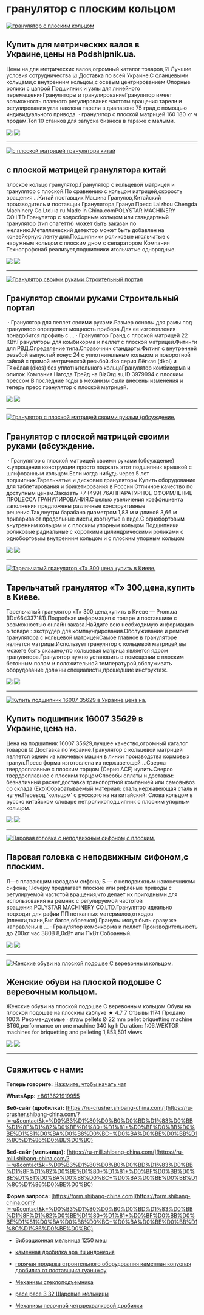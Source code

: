 # гранулятор с плоским кольцом

<a href="https://swt.shibang-china.com/?l=ru&img&k=%D0%B3%D1%80%D0%B0%D0%BD%D1%83%D0%BB%D1%8F%D1%82%D0%BE%D1%80+%D1%81+%D0%BF%D0%BB%D0%BE%D1%81%D0%BA%D0%B8%D0%BC+%D0%BA%D0%BE%D0%BB%D1%8C%D1%86%D0%BE%D0%BC" target="_blank">![гранулятор с плоским кольцом](http://static.shibang-china.com/all-800x300/697.jpg)</a>

## Купить для метрических валов в Украине,цены на Podshipnik.ua.
Цены на для метрических валов,огромный каталог товаров,☑ Лучшие условия сотрудничества ☑ Доставка по всей Украине.С фланцевыми кольцами,с внутренним кольцом,с осевым центрированием Опорные ролики с цапфой Подшипник и узлы для линейного перемещенияГрануляторы и гранулированиеГранулятор имеет возможность плавного регулирования частоты вращения тарели и регулирования угла наклона тарели в диапазоне 75 град,с помощью индивидуального привода.&nbsp;&#0183;&#32;гранулятор с плоской матрицей 160 180 кг ч продам.Топ 10 станков для запуска бизнеса в гараже с малыми.


<a href="https://whatsapp.shibangsoft.com/WhatsApp.php" target="_blank" title="WhatsApp">![](http://static.shibang-china.com/icon/whatsapp.png)</a> <a href="https://swt.shibang-china.com/?l=ru&icon&k=%D0%B3%D1%80%D0%B0%D0%BD%D1%83%D0%BB%D1%8F%D1%82%D0%BE%D1%80+%D1%81+%D0%BF%D0%BB%D0%BE%D1%81%D0%BA%D0%B8%D0%BC+%D0%BA%D0%BE%D0%BB%D1%8C%D1%86%D0%BE%D0%BC" target="_blank">![](http://static.shibang-china.com/icon/chat-ru.png)</a>

---

<a href="https://swt.shibang-china.com/?l=ru&img&k=%D0%B3%D1%80%D0%B0%D0%BD%D1%83%D0%BB%D1%8F%D1%82%D0%BE%D1%80+%D1%81+%D0%BF%D0%BB%D0%BE%D1%81%D0%BA%D0%B8%D0%BC+%D0%BA%D0%BE%D0%BB%D1%8C%D1%86%D0%BE%D0%BC" target="_blank">![с плоской матрицей гранулятора китай](http://static.shibang-china.com/all-800x300/978.jpg)</a>

## с плоской матрицей гранулятора китай
плоское кольцо гранулятор.Гранулятор с кольцевой матрицей и гранулятор с плоской.По сравнению с кольцом иатрицей,скорость вращения …Китай поставщик Машина Гранулов,Китайский производитель и поставщик Гранулятора,Гранул Пресс Laizhou Chengda Machinery Co.Ltd.на ru.Made in China.comPOLYSTAR MACHINERY CO.LTD.Гранулятор с водосборным кольцом или стандартный гранулятор (тип спагетти) может быть заказан по желанию.Металлический детектор может быть добавлен на конвейерную ленту для.Подшипники роликовые игольчатые с наружным кольцом с плоским дном с сепаратором.Компания Технопрофснаб реализует,подшипники игольчатые однорядные.


<a href="https://whatsapp.shibangsoft.com/WhatsApp.php" target="_blank" title="WhatsApp">![](http://static.shibang-china.com/icon/whatsapp.png)</a> <a href="https://swt.shibang-china.com/?l=ru&icon&k=%D0%B3%D1%80%D0%B0%D0%BD%D1%83%D0%BB%D1%8F%D1%82%D0%BE%D1%80+%D1%81+%D0%BF%D0%BB%D0%BE%D1%81%D0%BA%D0%B8%D0%BC+%D0%BA%D0%BE%D0%BB%D1%8C%D1%86%D0%BE%D0%BC" target="_blank">![](http://static.shibang-china.com/icon/chat-ru.png)</a>

---

<a href="https://swt.shibang-china.com/?l=ru&img&k=%D0%B3%D1%80%D0%B0%D0%BD%D1%83%D0%BB%D1%8F%D1%82%D0%BE%D1%80+%D1%81+%D0%BF%D0%BB%D0%BE%D1%81%D0%BA%D0%B8%D0%BC+%D0%BA%D0%BE%D0%BB%D1%8C%D1%86%D0%BE%D0%BC" target="_blank">![Гранулятор своими руками Строительный портал](http://static.shibang-china.com/all-800x300/67.jpg)</a>

## Гранулятор своими руками Строительный портал
&nbsp;&#0183;&#32;Гранулятор для пеллет своими руками.Размер основы для рамы под гранулятор определяет мощность прибора.Для ее изготовления понадобится профиль с …&nbsp;&#0183;&#32;Гранулятор Гранд с плоской матрицей 22 КВт.Грануляторы для комбикорма и пеллет с плоской матрицей.Фитинги для РВД.Определение типа.Справочник стандарты.Фитинг с внутренней резьбой выпуклый конус 24 с уплотнительным кольцом и поворотной гайкой с прямой метрической резьбой.dko серия Лёгкая (dkol) и Тяжёлая (dkos) без уплотнительного кольцaГранулятор комбикорма и опилок.Компания Нагода Трейд на BizOrg.su,ID 3979994.с плоским прессом.В последние годы в механизм были внесены изменения и теперь пресс гранулятор с плоской матрицей.


<a href="https://whatsapp.shibangsoft.com/WhatsApp.php" target="_blank" title="WhatsApp">![](http://static.shibang-china.com/icon/whatsapp.png)</a> <a href="https://swt.shibang-china.com/?l=ru&icon&k=%D0%B3%D1%80%D0%B0%D0%BD%D1%83%D0%BB%D1%8F%D1%82%D0%BE%D1%80+%D1%81+%D0%BF%D0%BB%D0%BE%D1%81%D0%BA%D0%B8%D0%BC+%D0%BA%D0%BE%D0%BB%D1%8C%D1%86%D0%BE%D0%BC" target="_blank">![](http://static.shibang-china.com/icon/chat-ru.png)</a>

---

<a href="https://swt.shibang-china.com/?l=ru&img&k=%D0%B3%D1%80%D0%B0%D0%BD%D1%83%D0%BB%D1%8F%D1%82%D0%BE%D1%80+%D1%81+%D0%BF%D0%BB%D0%BE%D1%81%D0%BA%D0%B8%D0%BC+%D0%BA%D0%BE%D0%BB%D1%8C%D1%86%D0%BE%D0%BC" target="_blank">![Гранулятор с плоской матрицей своими руками (обсуждение.](http://static.shibang-china.com/all-800x300/558.jpg)</a>

## Гранулятор с плоской матрицей своими руками (обсуждение.
&nbsp;&#0183;&#32;Гранулятор с плоской матрицей своими руками (обсуждение) &lt;.упрощения конструкции просто поджать этот подшипник крышкой с шлифованным кольцом.Если когда нибудь через 5 лет подшипник.Тарельчатые и дисковые грануляторы Купить оборудование для таблетирования и брикетирования в России Отличное качество по доступным ценам.Заказать +7 (499) 76АППАРАТУРНОЕ ОФОРМЛЕНИЕ ПРОЦЕССА ГРАНУЛИРОВАНИЯ.С целью увеличения коэффициента заполнения предложены различные конструктивные решения.Так,внутри барабана диаметром 1,83 м и длиной 3,66 м приваривают продольные листы,изогнутые в виде.С однобортовым внутренним кольцом и с плоским упорным кольцом.Подшипники роликовые радиальные с короткими цилиндрическими роликами с однобортовым внутренним кольцом и с плоским упорным кольцом


<a href="https://whatsapp.shibangsoft.com/WhatsApp.php" target="_blank" title="WhatsApp">![](http://static.shibang-china.com/icon/whatsapp.png)</a> <a href="https://swt.shibang-china.com/?l=ru&icon&k=%D0%B3%D1%80%D0%B0%D0%BD%D1%83%D0%BB%D1%8F%D1%82%D0%BE%D1%80+%D1%81+%D0%BF%D0%BB%D0%BE%D1%81%D0%BA%D0%B8%D0%BC+%D0%BA%D0%BE%D0%BB%D1%8C%D1%86%D0%BE%D0%BC" target="_blank">![](http://static.shibang-china.com/icon/chat-ru.png)</a>

---

<a href="https://swt.shibang-china.com/?l=ru&img&k=%D0%B3%D1%80%D0%B0%D0%BD%D1%83%D0%BB%D1%8F%D1%82%D0%BE%D1%80+%D1%81+%D0%BF%D0%BB%D0%BE%D1%81%D0%BA%D0%B8%D0%BC+%D0%BA%D0%BE%D0%BB%D1%8C%D1%86%D0%BE%D0%BC" target="_blank">![Тарельчатый гранулятор &#171;Т&#187; 300,цена,купить в Киеве.](http://static.shibang-china.com/all-800x300/623.jpg)</a>

## Тарельчатый гранулятор &#171;Т&#187; 300,цена,купить в Киеве.
Тарельчатый гранулятор &#171;Т&#187; 300,цена,купить в Киеве — Prom.ua (ID#664337181).Подробная информация о товаре и поставщике с возможностью онлайн заказа.Найдите всю необходимую информацию о товаре : экструдер для компаундирования.Обслуживание и ремонт гранулятора с кольцевой матрицейСамое главное в грануляторе является матрицы.Использует гранулятор с кольцевой матрицей,вы можете быть сказано,что кольцевая матрица является ядром гранулятора.Гранулятор нужно установить в помещении с плоским бетонным полом и положительной температурой,обслуживать оборудование должны специалисты,прошедшие инструктаж.


<a href="https://whatsapp.shibangsoft.com/WhatsApp.php" target="_blank" title="WhatsApp">![](http://static.shibang-china.com/icon/whatsapp.png)</a> <a href="https://swt.shibang-china.com/?l=ru&icon&k=%D0%B3%D1%80%D0%B0%D0%BD%D1%83%D0%BB%D1%8F%D1%82%D0%BE%D1%80+%D1%81+%D0%BF%D0%BB%D0%BE%D1%81%D0%BA%D0%B8%D0%BC+%D0%BA%D0%BE%D0%BB%D1%8C%D1%86%D0%BE%D0%BC" target="_blank">![](http://static.shibang-china.com/icon/chat-ru.png)</a>

---

<a href="https://swt.shibang-china.com/?l=ru&img&k=%D0%B3%D1%80%D0%B0%D0%BD%D1%83%D0%BB%D1%8F%D1%82%D0%BE%D1%80+%D1%81+%D0%BF%D0%BB%D0%BE%D1%81%D0%BA%D0%B8%D0%BC+%D0%BA%D0%BE%D0%BB%D1%8C%D1%86%D0%BE%D0%BC" target="_blank">![Купить подшипник 16007 35*62*9 в Украине,цена на.](http://static.shibang-china.com/all-800x300/501.jpg)</a>

## Купить подшипник 16007 35*62*9 в Украине,цена на.
Цена на подшипник 16007 35*62*9,лучшее качество,огромный каталог товаров ☑ Доставка по Украине.Гранулятор с кольцевой матрицей является одним из ключевых машин в линии производства кормовых гранул.Пресс форма изготовлена из нержавеющей …Сверла твердосплавные с плоским торцом (Серия ACF) купить.Сверло твердосплавное с плоским торцомСпособы оплаты и доставки: безналичный расчет,доставка транспортной компанией или самовывоз со склада (Екб)Обрабатываемый материал: сталь,нержавеющая сталь и чугун.Перевод 'кольцом' с русского на на китайский: Слова кольцом в русско китайском словаре нет.роликоподшипник с плоским упорным кольцом.


<a href="https://whatsapp.shibangsoft.com/WhatsApp.php" target="_blank" title="WhatsApp">![](http://static.shibang-china.com/icon/whatsapp.png)</a> <a href="https://swt.shibang-china.com/?l=ru&icon&k=%D0%B3%D1%80%D0%B0%D0%BD%D1%83%D0%BB%D1%8F%D1%82%D0%BE%D1%80+%D1%81+%D0%BF%D0%BB%D0%BE%D1%81%D0%BA%D0%B8%D0%BC+%D0%BA%D0%BE%D0%BB%D1%8C%D1%86%D0%BE%D0%BC" target="_blank">![](http://static.shibang-china.com/icon/chat-ru.png)</a>

---

<a href="https://swt.shibang-china.com/?l=ru&img&k=%D0%B3%D1%80%D0%B0%D0%BD%D1%83%D0%BB%D1%8F%D1%82%D0%BE%D1%80+%D1%81+%D0%BF%D0%BB%D0%BE%D1%81%D0%BA%D0%B8%D0%BC+%D0%BA%D0%BE%D0%BB%D1%8C%D1%86%D0%BE%D0%BC" target="_blank">![Паровая головка с неподвижным сифоном,с плоским.](http://static.shibang-china.com/all-800x300/435.jpg)</a>

## Паровая головка с неподвижным сифоном,с плоским.
Л—с плавающим насадком сифона; Б — с неподвижным наконечником сифона; 1.lovejoy предлагает плоские или рифлёные приводы с регулируемой частотой вращения,что делает их пригодными для использования на ремнях с регулируемой частотой вращения.POLYSTAR MACHINERY CO.LTD.Гранулятор идеально подходит для рафии ПП нетканных материалов,отходов (пленки,ткани,Биг бэгов,обрезков).Гранулы могут быть сразу же направлены в …&nbsp;&#0183;&#32;Гранулятор комбикорма и пеллет Производительность до 200кг час 380В 8,0кВт или 11кВт Собранный.


<a href="https://whatsapp.shibangsoft.com/WhatsApp.php" target="_blank" title="WhatsApp">![](http://static.shibang-china.com/icon/whatsapp.png)</a> <a href="https://swt.shibang-china.com/?l=ru&icon&k=%D0%B3%D1%80%D0%B0%D0%BD%D1%83%D0%BB%D1%8F%D1%82%D0%BE%D1%80+%D1%81+%D0%BF%D0%BB%D0%BE%D1%81%D0%BA%D0%B8%D0%BC+%D0%BA%D0%BE%D0%BB%D1%8C%D1%86%D0%BE%D0%BC" target="_blank">![](http://static.shibang-china.com/icon/chat-ru.png)</a>

---

<a href="https://swt.shibang-china.com/?l=ru&img&k=%D0%B3%D1%80%D0%B0%D0%BD%D1%83%D0%BB%D1%8F%D1%82%D0%BE%D1%80+%D1%81+%D0%BF%D0%BB%D0%BE%D1%81%D0%BA%D0%B8%D0%BC+%D0%BA%D0%BE%D0%BB%D1%8C%D1%86%D0%BE%D0%BC" target="_blank">![Женские обуви на плоской подошве С веревочным кольцом.](http://static.shibang-china.com/all-800x300/1391.jpg)</a>

## Женские обуви на плоской подошве С веревочным кольцом.
Женские обуви на плоской подошве С веревочным кольцом Обуви на плоской подошве на плоским каблуке ★ 4.7 7 Отзывы 1174 Продано 100% Рекомендуемые&nbsp;&#0183;&#32;straw pellets &#216; 22 mm pellet briquetting machine BT60,performance on one machine 340 kg h Duration: 1:06.WEKTOR machines for briquetting and pelleting 1,853,501 views

<a href="https://whatsapp.shibangsoft.com/WhatsApp.php" target="_blank" title="WhatsApp">![](http://static.shibang-china.com/icon/whatsapp.png)</a> <a href="https://swt.shibang-china.com/?l=ru&icon&k=%D0%B3%D1%80%D0%B0%D0%BD%D1%83%D0%BB%D1%8F%D1%82%D0%BE%D1%80+%D1%81+%D0%BF%D0%BB%D0%BE%D1%81%D0%BA%D0%B8%D0%BC+%D0%BA%D0%BE%D0%BB%D1%8C%D1%86%D0%BE%D0%BC" target="_blank">![](http://static.shibang-china.com/icon/chat-ru.png)</a>

---
## Свяжитесь с нами:

**Теперь говорите:** [Нажмите, чтобы начать чат](https://swt.shibang-china.com?l=ru&contact&k=%D0%B3%D1%80%D0%B0%D0%BD%D1%83%D0%BB%D1%8F%D1%82%D0%BE%D1%80+%D1%81+%D0%BF%D0%BB%D0%BE%D1%81%D0%BA%D0%B8%D0%BC+%D0%BA%D0%BE%D0%BB%D1%8C%D1%86%D0%BE%D0%BC)

**WhatsApp:**  [+8613621919955](https://whatsapp.shibangsoft.com/WhatsApp.php)

**Веб-сайт (дробилка):** [https://ru-crusher.shibang-china.com/](https://ru-crusher.shibang-china.com/?l=ru&contact&k=%D0%B3%D1%80%D0%B0%D0%BD%D1%83%D0%BB%D1%8F%D1%82%D0%BE%D1%80+%D1%81+%D0%BF%D0%BB%D0%BE%D1%81%D0%BA%D0%B8%D0%BC+%D0%BA%D0%BE%D0%BB%D1%8C%D1%86%D0%BE%D0%BC)

**Веб-сайт (мельница):** [https://ru-mill.shibang-china.com/](https://ru-mill.shibang-china.com/?l=ru&contact&k=%D0%B3%D1%80%D0%B0%D0%BD%D1%83%D0%BB%D1%8F%D1%82%D0%BE%D1%80+%D1%81+%D0%BF%D0%BB%D0%BE%D1%81%D0%BA%D0%B8%D0%BC+%D0%BA%D0%BE%D0%BB%D1%8C%D1%86%D0%BE%D0%BC)

**Форма запроса:** [https://form.shibang-china.com](https://form.shibang-china.com?l=ru&contact&k=%D0%B3%D1%80%D0%B0%D0%BD%D1%83%D0%BB%D1%8F%D1%82%D0%BE%D1%80+%D1%81+%D0%BF%D0%BB%D0%BE%D1%81%D0%BA%D0%B8%D0%BC+%D0%BA%D0%BE%D0%BB%D1%8C%D1%86%D0%BE%D0%BC)

* [Вибрационная мельница 1250 меш](../133/%D0%92%D0%B8%D0%B1%D1%80%D0%B0%D1%86%D0%B8%D0%BE%D0%BD%D0%BD%D0%B0%D1%8F%20%D0%BC%D0%B5%D0%BB%D1%8C%D0%BD%D0%B8%D1%86%D0%B0%201250%20%D0%BC%D0%B5%D1%88.md)

* [каменная дробилка apa itu индонезия](../133/%D0%BA%D0%B0%D0%BC%D0%B5%D0%BD%D0%BD%D0%B0%D1%8F%20%D0%B4%D1%80%D0%BE%D0%B1%D0%B8%D0%BB%D0%BA%D0%B0%20apa%20itu%20%D0%B8%D0%BD%D0%B4%D0%BE%D0%BD%D0%B5%D0%B7%D0%B8%D1%8F.md)

* [горячая продажа строительного оборудования каменная конусная дробилка от поставщика гуанчжоу](../132/%D0%B3%D0%BE%D1%80%D1%8F%D1%87%D0%B0%D1%8F%20%D0%BF%D1%80%D0%BE%D0%B4%D0%B0%D0%B6%D0%B0%20%D1%81%D1%82%D1%80%D0%BE%D0%B8%D1%82%D0%B5%D0%BB%D1%8C%D0%BD%D0%BE%D0%B3%D0%BE%20%D0%BE%D0%B1%D0%BE%D1%80%D1%83%D0%B4%D0%BE%D0%B2%D0%B0%D0%BD%D0%B8%D1%8F%20%D0%BA%D0%B0%D0%BC%D0%B5%D0%BD%D0%BD%D0%B0%D1%8F%20%D0%BA%D0%BE%D0%BD%D1%83%D1%81%D0%BD%D0%B0%D1%8F%20%D0%B4%D1%80%D0%BE%D0%B1%D0%B8%D0%BB%D0%BA%D0%B0%20%D0%BE%D1%82%20%D0%BF%D0%BE%D1%81%D1%82%D0%B0%D0%B2%D1%89%D0%B8%D0%BA%D0%B0%20%D0%B3%D1%83%D0%B0%D0%BD%D1%87%D0%B6%D0%BE%D1%83.md)

* [Механизм стеклоподъемника](../131/%D0%9C%D0%B5%D1%85%D0%B0%D0%BD%D0%B8%D0%B7%D0%BC%20%D1%81%D1%82%D0%B5%D0%BA%D0%BB%D0%BE%D0%BF%D0%BE%D0%B4%D1%8A%D0%B5%D0%BC%D0%BD%D0%B8%D0%BA%D0%B0.md)

* [pace pace 3 32 Шаровые мельницы](../134/pace%20pace%203%2032%20%D0%A8%D0%B0%D1%80%D0%BE%D0%B2%D1%8B%D0%B5%20%D0%BC%D0%B5%D0%BB%D1%8C%D0%BD%D0%B8%D1%86%D1%8B.md)

* [Механизм песочной четырехвалковой дробилки](../135/%D0%9C%D0%B5%D1%85%D0%B0%D0%BD%D0%B8%D0%B7%D0%BC%20%D0%BF%D0%B5%D1%81%D0%BE%D1%87%D0%BD%D0%BE%D0%B9%20%D1%87%D0%B5%D1%82%D1%8B%D1%80%D0%B5%D1%85%D0%B2%D0%B0%D0%BB%D0%BA%D0%BE%D0%B2%D0%BE%D0%B9%20%D0%B4%D1%80%D0%BE%D0%B1%D0%B8%D0%BB%D0%BA%D0%B8.md)